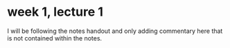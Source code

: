 # week 1, lecture 1
I will be following the notes handout and only adding commentary here that is not contained within the notes. 